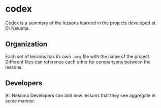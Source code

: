 # codex

Codex is a summary of the lessons learned in the projects developed at Dr.Nekoma.

## Organization

Each set of lessons has its own `.org` file with the name of the project. Different files can reference each other for comparisons between the lessons.

## Developers

All Nekoma Developers can add new lessons that they see aggregate in some manner.


